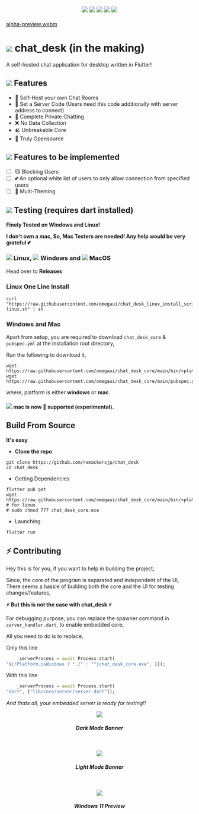 
<div align="center" style="margin: 20px;">
    <a href="https://codeclimate.com/github/omegaui/chat_desk/maintainability"><img src="https://api.codeclimate.com/v1/badges/22ee0cd01d57542e4f45/maintainability" /></a>
    <a href="https://github.com/omegaui/chat_desk/actions"><img src="https://github.com/omegaui/chat_desk/actions/workflows/build-for-desktop.yml/badge.svg" /></a>
    <img src="https://img.shields.io/github/downloads/omegaui/chat_desk/total?style=social" />
    <img src="https://img.shields.io/github/v/release/omegaui/chat_desk" />
    <img src="https://img.shields.io/github/license/omegaui/chat_desk" />
</div>

[alpha-preview.webm](https://user-images.githubusercontent.com/73544069/222953852-a379b891-a3f8-4cb9-bb55-848041664768.webm)

# ![](app-icon/app_icon_32.png) chat_desk (in the making)
A self-hosted chat application for desktop written in Flutter!

## ![](https://img.icons8.com/external-basicons-color-danil-polshin/32/null/external-space-space-basicons-color-danil-polshin-13.png) Features
- 🚀 Self-Host your own Chat Rooms
- 🔐 Set a Server Code (Users need this code additionally with server address to connect)
- 💙 Complete Private Chatting
- ❌ No Data Collection
- 🪨 Unbreakable Core
- 🎉 Truly Opensource

## ![](https://img.icons8.com/color-glass/32/null/lab-items.png) Features to be implemented
- [ ] 😼 Blocking Users   
- [ ] 💕 An optional white list of users to only allow connection from specified users
- [ ] 🎽 Multi-Theming 

## ![](https://img.icons8.com/external-itim2101-flat-itim2101/32/null/external-test-online-education-itim2101-flat-itim2101.png) Testing (requires dart installed)
**Finely Tested on Windows and Linux!**

**I don't own a mac, So, Mac Testers are needed! Any help would be very grateful 💕**

### ![](https://img.icons8.com/color/32/null/linux--v1.png) Linux, ![](https://img.icons8.com/fluency/32/null/windows-10.png) Windows and ![](https://img.icons8.com/color/32/null/mac-logo.png) MacOS
Head over to **Releases**

### Linux One Line Install

```shell
curl "https://raw.githubusercontent.com/omegaui/chat_desk_linux_install_script/main/script/install-linux.sh" | sh
```

### Windows and Mac
Apart from setup, you are required to download `chat_desk_core` & `pubspec.yml` at the installation root directory,

Run the following to download it,
```shell
wget https://raw.githubusercontent.com/omegaui/chat_desk_core/main/bin/<platform>/chat_desk_core.exe
wget https://raw.githubusercontent.com/omegaui/chat_desk_core/main/pubspec.yml
```

where, platform is either **windows** or **mac**. 

#### ![](https://img.icons8.com/color/24/null/mac-logo.png) mac is now 🎉 supported (experimental).


##  Build From Source

**It's easy**

- **Clone the repo**
```shell
git clone https://github.com/ramackersjp/chat_desk
cd chat_desk
```

- Getting Dependencies
```shell
flutter pub get
wget https://raw.githubusercontent.com/omegaui/chat_desk_core/main/bin/<platform>/chat_desk_core.exe
# for linux
# sudo chmod 777 chat_desk_core.exe
```

- Launching
```shell
flutter run 
```

## ⚡ Contributing

Hey this is for you, if you want to help in building the project,

Since, the core of the program is separated and independent of the UI,
There seems a hassle of building both the core and the UI for testing changes/features,

**⚡ But this is not the case with chat_desk ⚡**

For debugging purpose, you can replace the spawner command in `server_handler.dart`,
to enable embedded core,

All you need to do is to replace,

Only this line
```dart
    _serverProcess = await Process.start(
"${!Platform.isWindows ? "./" : ""}chat_desk_core.exe", []);
```

With this line
```dart
    _serverProcess = await Process.start(
"dart", ["lib/core/server/server.dart"]);
```

_And thats all, your embedded server is ready for testing!!_


<div align="center">
    <img src="images/preview.png">
    <h4 style="font-style: italic;">Dark Mode Banner</h4>
    <br>
    <br>
    <img src="images/github-banner.png">
    <h4 style="font-style: italic;">Light Mode Banner</h4>
    <br>
    <br>
    <img src="images/preview-windows.png">
    <h4 style="font-style: italic;">Windows 11 Preview</h4>
</div>
